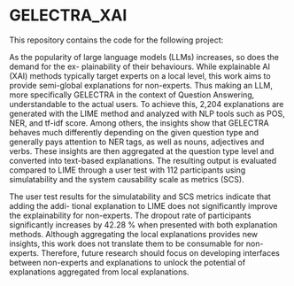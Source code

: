 # GELECTRA_XAI
This repository contains the code for the following project:

As the popularity of large language models (LLMs) increases, so does the demand for the ex-
plainability of their behaviours. While explainable AI (XAI) methods typically target experts on
a local level, this work aims to provide semi-global explanations for non-experts. Thus making
an LLM, more specifically GELECTRA in the context of Question Answering, understandable
to the actual users. To achieve this, 2,204 explanations are generated with the LIME method
and analyzed with NLP tools such as POS, NER, and tf-idf score. Among others, the insights
show that GELECTRA behaves much differently depending on the given question type and
generally pays attention to NER tags, as well as nouns, adjectives and verbs. These insights are
then aggregated at the question type level and converted into text-based explanations. The
resulting output is evaluated compared to LIME through a user test with 112 participants using
simulatability and the system causability scale as metrics (SCS).

The user test results for the simulatability and SCS metrics indicate that adding the addi-
tional explanation to LIME does not significantly improve the explainability for non-experts.
The dropout rate of participants significantly increases by 42.28 % when presented with both
explanation methods. Although aggregating the local explanations provides new insights, this
work does not translate them to be consumable for non-experts. Therefore, future research
should focus on developing interfaces between non-experts and explanations to unlock the
potential of explanations aggregated from local explanations.
